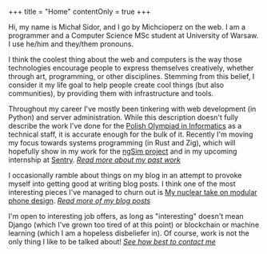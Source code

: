 +++
title = "Home"
contentOnly = true
+++

Hi, my name is Michał Sidor, and I go by Michcioperz on the web.
I am a programmer and a Computer Science MSc student at
University of Warsaw. I use he/him and they/them pronouns.

I think the coolest thing about the web and computers is the way
those technologies encourage people to express themselves
creatively, whether through art, programming, or other
disciplines. Stemming from this belief, I consider it my life
goal to help people create cool things (but also communities), by
providing them with infrastructure and tools.

Throughout my career I've mostly been tinkering with web
development (in Python) and server administration. While this
description doesn't fully describe the work I've done for the
[Polish Olympiad in Informatics](https://oi.edu.pl) as a
technical staff, it is accurate enough for the bulk of it.
Recently I'm moving my focus towards systems programming (in Rust
and Zig), which will hopefully show in my work for the [ngSim
project](https://mimuw.edu.pl/~iwanicki/projects/ngSim/) and in
my upcoming internship at [Sentry](https://sentry.io). _[Read
more about my past work](./life-changelog)_

I occasionally ramble about things on my blog in an attempt to
provoke myself into getting good at writing blog posts. I think
one of the most interesting pieces I've managed to churn out is
[My nuclear take on modular phone design](./post/modular-phones).
_[Read more of my blog posts](./post)_

I'm open to interesting job offers, as long as "interesting"
doesn't mean Django (which I've grown too tired of at this point)
or blockchain or machine learning (which I am a hopeless disbeliefer in). Of
course, work is not the only thing I like to be talked about! _[See how best to
contact me](./contact)_
